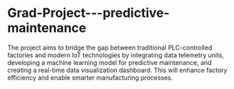 # Grad-Project---predictive-maintenance
The project aims to bridge the gap between traditional PLC-controlled factories and modern IoT technologies by integrating data telemetry units, developing a machine learning model for predictive maintenance, and creating a real-time data visualization dashboard. This will enhance factory efficiency and enable smarter manufacturing processes.
